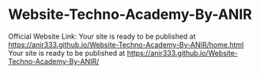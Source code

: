 # Website-Techno-Academy-By-ANIR


Official Website Link:
 Your site is ready to be published at https://anir333.github.io/Website-Techno-Academy-By-ANIR/home.html
  Your site is ready to be published at https://anir333.github.io/Website-Techno-Academy-By-ANIR/
